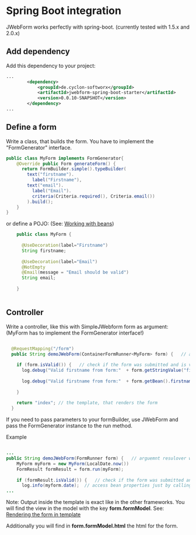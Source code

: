 # Spring Boot integration

JWebForm works perfectly with spring-boot. (currently tested with 1.5.x and 2.0.x)

## Add dependency

Add this dependency to your project:

```xml
...
        <dependency>
            <groupId>de.cyclon-softworx</groupId>
            <artifactId>jwebform-spring-boot-starter</artifactId>
            <version>0.0.10-SNAPSHOT</version>
        </dependency>
...
```

## Define a form

Write a class, that builds the form. You have to implement the "FormGenerator" interface.
```Java
public class MyForm implements FormGenerator{ 
    @Override public Form generateForm() {
      return FormBuilder.simple().typeBuilder(
        text("firstname").
          label("Firstname"), 
        text("email").
          label("Email").
          criteria(Criteria.required(), Criteria.email())
        ).build();
    }
}    
```

or define a POJO:
(See: [Working with beans](beans.md))

```Java
    public class MyForm {
  
      @UseDecoration(label="Firstname")
      String firstname;
      
      @UseDecoration(label="Email")
      @NotEmpty
      @Email(message = "Email should be valid")
      String email;
            
    }
    
```



## Controller

Write a controller, like this with SimpleJWebform<Myform> form as argument: 
(MyForm has to implement the FormGenerator interface!)

```Java

  @RequestMapping("/form")
  public String demoJWebForm(ContainerFormRunner<MyForm> form) {   // argument resolver will fill request-vars
  
    if (form.isValid()) {   // check if the form was submitted and is valid
      log.debug("Valid firstname from form:"  + form.getStringValue("firstname"));   // if everything was okay, we can get the values from the form
      
      log.debug("Valid firstname from form:"  + form.getBean().firstname);   // in case you used the POJO way
      
    }
    
    return "index"; // the template, that renders the form
  }

```

If you need to pass parameters to your formBuilder, use JWebForm and pass the FormGenerator instance to the run method.

Example

```Java

...
public String demoJWebForm(FormRunner form) {   // arguemnt resulover will fill request-vars
    MyForm myForm = new MyForm(LocalDate.now())
    FormResult formResult = form.run(myForm);   
    
    if (formResult.isValid()) {   // check if the form was submitted and is valid
      log.info(myform.date);  // access bean properties just by calling them
...
```


Note: Output inside the template is exact like in the other frameworks. 
You will find the view in the model with the key __form.formModel__. See: [Rendering the form in template](template.md)

Additionally you will find in __form.formModel.html__ the html for the form.
